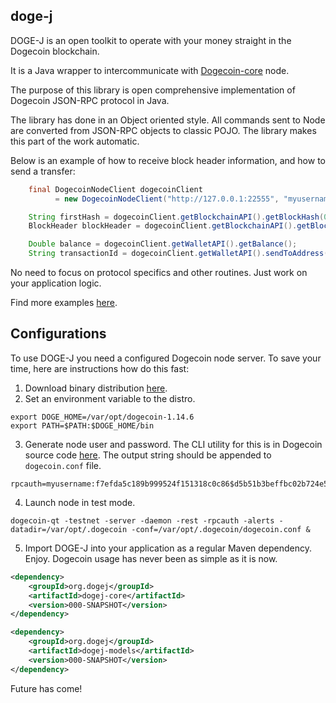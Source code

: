 ## doge-j

DOGE-J is an open toolkit to operate with your money straight in the Dogecoin blockchain.

It is a Java wrapper to intercommunicate with [Dogecoin-core](https://github.com/dogecoin/dogecoin) node.

The purpose of this library is open comprehensive implementation of Dogecoin JSON-RPC protocol in Java.

The library has done in an Object oriented style. All commands sent to Node are converted from JSON-RPC objects to classic POJO. The library makes this part of the work automatic.


Below is an example of how to receive block header information, and how to send a transfer:

```java
    final DogecoinNodeClient dogecoinClient
          = new DogecoinNodeClient("http://127.0.0.1:22555", "myusername", "secret");

    String firstHash = dogecoinClient.getBlockchainAPI().getBlockHash(0L);
    BlockHeader blockHeader = dogecoinClient.getBlockchainAPI().getBlockHeader(firstHash);

    Double balance = dogecoinClient.getWalletAPI().getBalance();
    String transactionId = dogecoinClient.getWalletAPI().sendToAddress("ADDRESS-HERE", 200D);

```
No need to focus on protocol specifics and other routines. Just work on your application logic. 

Find more examples [here](https://github.com/kosik/dogej/blob/main/utility/src/main/java/org/dogej/HelloDogecoin.java).

## Configurations

To use DOGE-J you need a configured Dogecoin node server. To save your time, here are instructions how do this fast:
1. Download binary distribution [here](https://github.com/dogecoin/dogecoin/releases/).
2. Set an environment variable to the distro.
```
export DOGE_HOME=/var/opt/dogecoin-1.14.6
export PATH=$PATH:$DOGE_HOME/bin
```
3. Generate node user and password. The CLI utility for this is in Dogecoin source code [here](https://github.com/dogecoin/dogecoin/tree/master/share/rpcuser). The output string should be appended to `dogecoin.conf` file.
```
rpcauth=myusername:f7efda5c189b999524f151318c0c86$d5b51b3beffbc02b724e5d095828e0bc8b2456e9ac8757ae3211a5d9b16a22ae
```
4. Launch node in test mode.
```
dogecoin-qt -testnet -server -daemon -rest -rpcauth -alerts -datadir=/var/opt/.dogecoin -conf=/var/opt/.dogecoin/dogecoin.conf &
```

5. Import DOGE-J into your application as a regular Maven dependency. Enjoy. Dogecoin usage has never been as simple as it is now.
```xml
<dependency>
    <groupId>org.dogej</groupId>
    <artifactId>dogej-core</artifactId>
    <version>000-SNAPSHOT</version>
</dependency>

<dependency>
    <groupId>org.dogej</groupId>
    <artifactId>dogej-models</artifactId>
    <version>000-SNAPSHOT</version>
</dependency>
```

Future has come!
